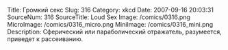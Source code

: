 Title: Громкий секс 
Slug: 316 
Category: xkcd 
Date: 2007-09-16 20:03:31 
SourceNum: 316 
SourceTitle: Loud Sex 
Image: /comics/0316.png 
MicroImage: /comics/0316_micro.png 
MiniImage: /comics/0316_mini.png 
Description: Сферический или параболический отражатель, разумеется, приведет к рассеиванию. 

